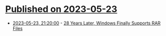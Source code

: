 # [Published on 2023-05-23](index.md)

* [2023-05-23, 21:20:00](https://tech.slashdot.org/story/23/05/23/1940217/28-years-later-windows-finally-supports-rar-files?utm_source=rss1.0mainlinkanon&utm_medium=feed) - [28 Years Later, Windows Finally Supports RAR Files](https://tech.slashdot.org/story/23/05/23/1940217/28-years-later-windows-finally-supports-rar-files?utm_source=rss1.0mainlinkanon&utm_medium=feed)
